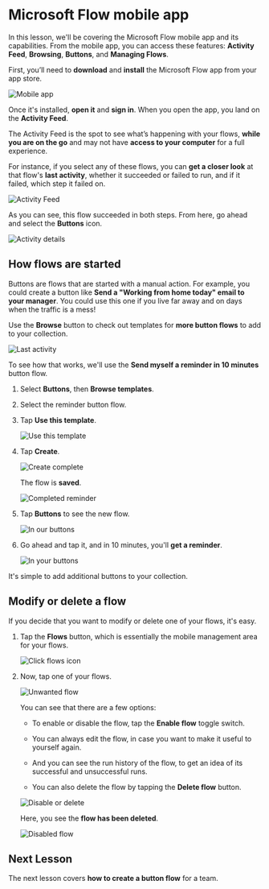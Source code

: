 <properties
   pageTitle="Microsoft Flow Mobile App | Microsoft Flow"
   description="How to use the Microsoft Flow mobile app to create and manage flows."
   services=""
   suite="flow"
   documentationCenter="na"
   authors="v-joaloh"
   manager="anneta"
   editor=""
   tags=""
   featuredVideoId="o80hRMpb0_4"
   courseDuration="5m"/>

<tags
   ms.service="flow"
   ms.devlang="na"
   ms.topic="get-started-article"
   ms.tgt_pltfrm="na"
   ms.workload="na"
   ms.date="08/15/2017"
   ms.author="v-joaloh"/>

# Microsoft Flow mobile app #

In this lesson, we'll be covering the Microsoft Flow mobile app and its capabilities. From the mobile app, you can access these features: **Activity Feed**, **Browsing**, **Buttons**, and **Managing Flows**.

First, you’ll need to **download** and **install** the Microsoft Flow app from your app store.

![Mobile app](./media/learning-mobile-app/open-mobile-app.png)

Once it's installed, **open it** and **sign in**. When you open the app, you land on the **Activity Feed**.

The Activity Feed is the spot to see what’s happening with your flows, **while you are on the go** and may not have **access to your computer** for a full experience.

For instance, if you select any of these flows, you can **get a closer look** at that flow's **last activity**, whether it succeeded or failed to run, and if it failed, which step it failed on.

![Activity Feed](./media/learning-mobile-app/see-all-activity.png)

As you can see, this flow succeeded in both steps. From here, go ahead and select the **Buttons** icon.

![Activity details](./media/learning-mobile-app/activity-details.png)


## How flows are started ##
   
   Buttons are flows that are started with a manual action. For example, you could create a button like **Send a "Working from home today" email to your manager**.
   You could use this one if you live far away and on days when the traffic is a mess!

Use the **Browse** button to check out templates for **more button flows** to add to your collection.

![Last activity](./media/learning-mobile-app/click-browse-button.png)

To see how that works, we'll use the **Send myself a reminder in 10 minutes** button flow.
 

1. Select **Buttons**, then **Browse templates**.

1. Select the reminder button flow.

1. Tap **Use this template**.

    ![Use this template](./media/learning-mobile-app/use-this-template.png)

1. Tap **Create**.

    ![Create complete](./media/learning-mobile-app/create-complete.png)

    The flow is **saved**.

    ![Completed reminder](./media/learning-mobile-app/complete-reminder.png)

1. Tap **Buttons** to see the new flow. 

    ![In our buttons](./media/learning-mobile-app/button-send-reminder.png)

1. Go ahead and tap it, and in 10 minutes, you'll **get a reminder**.

    ![In your buttons](./media/learning-mobile-app/in-your-collection.png)

It's simple to add additional buttons to your collection.

## Modify or delete a flow ##

If you decide that you want to modify or delete one of your flows, it's easy.

1. Tap the **Flows** button, which is essentially the mobile management area for your flows.

    ![Click flows icon](./media/learning-mobile-app/click-flows-button.png)

1. Now, tap one of your flows.

    ![Unwanted flow](./media/learning-mobile-app/send-a-reminder.png)

    You can see that there are a few options:
  
    - To enable or disable the flow, tap the **Enable flow** toggle switch.

    - You can always edit the flow, in case you want to make it useful to yourself again. 

    - And you can see the run history of the flow, to get an idea of its successful and unsuccessful runs.

    - You can also delete the flow by tapping the **Delete flow** button.

    ![Disable or delete](./media/learning-mobile-app/disable-delete.png)

    Here, you see the **flow has been deleted**.

    ![Disabled flow](./media/learning-mobile-app/disabled-flow.png)



## Next Lesson ##

The next lesson covers **how to create a button flow** for a team. 